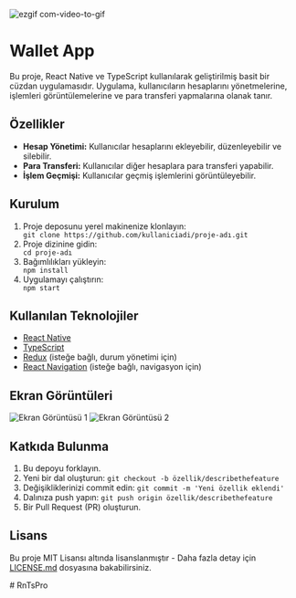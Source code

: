 ![ezgif com-video-to-gif](https://github.com/fhasancelik/ReactNativeTypeScript/assets/123208180/f85a2c8b-89a3-4487-ac68-b5e14f1ddb59)

<!DOCTYPE html>
<html lang="en">
<head>
    <meta charset="UTF-8">
    <meta name="viewport" content="width=device-width, initial-scale=1.0">
</head>
<body>
    <h1>Wallet App</h1>
    <p>Bu proje, React Native ve TypeScript kullanılarak geliştirilmiş basit bir cüzdan uygulamasıdır. Uygulama, kullanıcıların hesaplarını yönetmelerine, işlemleri görüntülemelerine ve para transferi yapmalarına olanak tanır.</p>
    <h2>Özellikler</h2>
    <ul>
        <li><strong>Hesap Yönetimi:</strong> Kullanıcılar hesaplarını ekleyebilir, düzenleyebilir ve silebilir.</li>
        <li><strong>Para Transferi:</strong> Kullanıcılar diğer hesaplara para transferi yapabilir.</li>
        <li><strong>İşlem Geçmişi:</strong> Kullanıcılar geçmiş işlemlerini görüntüleyebilir.</li>
    </ul>
    <h2>Kurulum</h2>
    <ol>
        <li>Proje deposunu yerel makinenize klonlayın:</li>
        <code>git clone https://github.com/kullaniciadi/proje-adı.git</code>
        <li>Proje dizinine gidin:</li>
        <code>cd proje-adı</code>
        <li>Bağımlılıkları yükleyin:</li>
        <code>npm install</code>
        <li>Uygulamayı çalıştırın:</li>
        <code>npm start</code>
    </ol>
    <h2>Kullanılan Teknolojiler</h2>
    <ul>
        <li><a href="https://reactnative.dev/">React Native</a></li>
        <li><a href="https://www.typescriptlang.org/">TypeScript</a></li>
        <li><a href="https://redux.js.org/">Redux</a> (isteğe bağlı, durum yönetimi için)</li>
        <li><a href="https://reactnavigation.org/">React Navigation</a> (isteğe bağlı, navigasyon için)</li>
    </ul>
    <h2>Ekran Görüntüleri</h2>
    <img src="/screenshots/screenshot1.png" alt="Ekran Görüntüsü 1">
    <img src="/screenshots/screenshot2.png" alt="Ekran Görüntüsü 2">
    <h2>Katkıda Bulunma</h2>
    <ol>
        <li>Bu depoyu forklayın.</li>
        <li>Yeni bir dal oluşturun: <code>git checkout -b özellik/describethefeature</code></li>
        <li>Değişikliklerinizi commit edin: <code>git commit -m 'Yeni özellik eklendi'</code></li>
        <li>Dalınıza push yapın: <code>git push origin özellik/describethefeature</code></li>
        <li>Bir Pull Request (PR) oluşturun.</li>
    </ol>
    <h2>Lisans</h2>
    <p>Bu proje MIT Lisansı altında lisanslanmıştır - Daha fazla detay için <a href="LICENSE.md">LICENSE.md</a> dosyasına bakabilirsiniz.</p>
</body>
</html>
# RnTsPro
